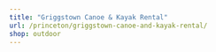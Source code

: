 ```yaml
---
title: "Griggstown Canoe & Kayak Rental"
url: /princeton/griggstown-canoe-and-kayak-rental/
shop: outdoor
---
```

